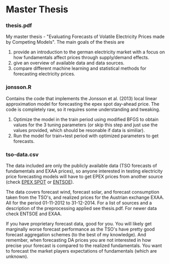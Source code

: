 # Master Thesis

### thesis.pdf
My master thesis - "Evaluating Forecasts of Volatile Electricity Prices made by Competing Models". The main goals of the thesis are 

1. provide an introduction to the german electricity market with a focus on how fundamentals affect prices through supply/demand effects. 
2. give an overview of available data and data sources.
3. compare different machine learning and statistical methods for forecasting electricity prices.

### jonsson.R
Contains the code that implements the Jonsson et al. (2013) local linear approximation model for forecasting the epex spot day-ahead price. The code is completely raw, so it requires some understanding and tweaking. 

1. Optimize the model in the train period using modified BFGS to obtain values for the 3 tuning parameters (or skip this step and just use the values provided, which should be resonable if data is similiar). 
2. Run the model for train+test period with optimized parameters to get forecasts.

### tso-data.csv
The data included are only the publicly available data (TSO forecasts of fundamentals and EXAA prices), so anyone interested in testing electricity price forecasting models will have to get EPEX prices from another source (check [EPEX SPOT](www.epexspot.com) or [ENTSOE](www.transparency.entsoe.eu)).

The data covers forecast wind, forecast solar, and forecast consumption taken from the TSO's, and realized prices for the Austrian exchange EXAA. All for the period 01-11-2012 to 31-12-2014. For a list of sources and a description of the preprocessing applied see thesis.pdf. For newer data check ENTSOE and EXAA.

If you have proprietary forecast data, good for you. You will likely get marginally worse forecast performance as the TSO's have pretty good forecast aggregation schemes (to the best of my knowledge). And remember, when forecasting DA prices you are not interested in how precise your forecast is compared to the realized fundamentals. You want to forecast the market players expectations of fundamentals (which are unknown).
